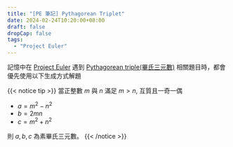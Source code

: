 ```yaml
---
title: "[PE 筆記] Pythagorean Triplet"
date: 2024-02-24T10:20:00+08:00
draft: false
dropCap: false
tags:
  - "Project Euler"
---
```


記憶中在 [Project Euler](https://projecteuler.net/) 遇到 [Pythagorean triple(畢氏三元數)](https://en.wikipedia.org/wiki/Pythagorean_triple) 相關題目時，都會優先使用以下生成方式解題


{{< notice tip >}}
當正整數 $m$ 與 $n$ 滿足 $m>n$, 互質且一奇一偶

+ $a = m^2-n^2$
+ $b = 2mn$
+ $c = m^2+n^2$

則 $a,b,c$ 為素畢氏三元數。
{{< /notice >}}